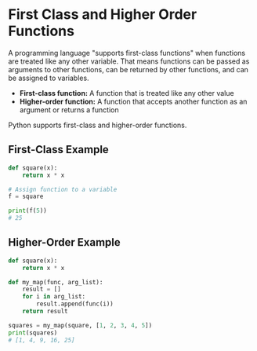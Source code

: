 # First Class and Higher Order Functions

A programming language "supports first-class functions" when functions are treated like any other variable. That means functions can be passed as arguments to other functions, can be returned by other functions, and can be assigned to variables.

- **First-class function:** A function that is treated like any other value
- **Higher-order function:** A function that accepts another function as an argument or returns a function

Python supports first-class and higher-order functions.

## First-Class Example

```py
def square(x):
    return x * x

# Assign function to a variable
f = square

print(f(5))
# 25
```

## Higher-Order Example

```py
def square(x):
    return x * x

def my_map(func, arg_list):
    result = []
    for i in arg_list:
        result.append(func(i))
    return result

squares = my_map(square, [1, 2, 3, 4, 5])
print(squares)
# [1, 4, 9, 16, 25]
```
